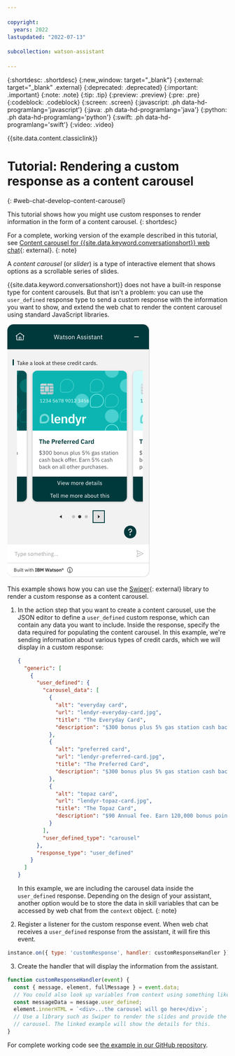 ```yaml
---

copyright:
  years: 2022
lastupdated: "2022-07-13"

subcollection: watson-assistant

---
```


{:shortdesc: .shortdesc}
{:new_window: target="_blank"}
{:external: target="_blank" .external}
{:deprecated: .deprecated}
{:important: .important}
{:note: .note}
{:tip: .tip}
{:preview: .preview}
{:pre: .pre}
{:codeblock: .codeblock}
{:screen: .screen}
{:javascript: .ph data-hd-programlang='javascript'}
{:java: .ph data-hd-programlang='java'}
{:python: .ph data-hd-programlang='python'}
{:swift: .ph data-hd-programlang='swift'}
{:video: .video}

{{site.data.content.classiclink}}

# Tutorial: Rendering a custom response as a content carousel
{: #web-chat-develop-content-carousel}

This tutorial shows how you might use custom responses to render information in the form of a content carousel.
{: shortdesc}

For a complete, working version of the example described in this tutorial, see [Content carousel for {{site.data.keyword.conversationshort}} web chat](https://github.com/watson-developer-cloud/assistant-toolkit/tree/master/integrations/webchat/examples/content-carousel){: external}.
{: note}

A _content carousel_ (or _slider_) is a type of interactive element that shows options as a scrollable series of slides.

{{site.data.keyword.conversationshort}} does not have a built-in response type for content carousels. But that isn't a problem: you can use the `user_defined` response type to send a custom response with the information you want to show, and extend the web chat to render the content carousel using standard JavaScript libraries.

![Content carousel in web chat](images/web-chat-tutorial-content-carousel.png)

This example shows how you can use the [Swiper](https://swiperjs.com/){: external} library to render a custom response as a content carousel.

1. In the action step that you want to create a content carousel, use the JSON editor to define a `user_defined` custom response, which can contain any data you want to include. Inside the response, specify the data required for populating the content carousel. In this example, we're sending information about various types of credit cards, which we will display in a custom response:

    ```json
    {
      "generic": [
        {
          "user_defined": {
            "carousel_data": [
              {
                "alt": "everyday card",
                "url": "lendyr-everyday-card.jpg",
                "title": "The Everyday Card",
                "description": "$300 bonus plus 5% gas station cash back offer. Earn 2% cash back on all other purchases."
              },
              {
                "alt": "preferred card",
                "url": "lendyr-preferred-card.jpg",
                "title": "The Preferred Card",
                "description": "$300 bonus plus 5% gas station cash back offer. Earn 5% cash back on all other purchases."
              },
              {
                "alt": "topaz card",
                "url": "lendyr-topaz-card.jpg",
                "title": "The Topaz Card",
                "description": "$90 Annual fee. Earn 120,000 bonus points. Earn additional points on every purchase."
              }
            ],
            "user_defined_type": "carousel"
          },
          "response_type": "user_defined"
        }
      ]
    }
    ```

    In this example, we are including the carousel data inside the `user_defined` response. Depending on the design of your assistant, another option would be to store the data in skill variables that can be accessed by web chat from the `context` object.
    {: note}





2. Register a listener for the custom response event. When web chat receives a `user_defined` response from the assistant, it will fire this event.
```javascript
instance.on({ type: 'customResponse', handler: customResponseHandler });
```
3. Create the handler that will display the information from the assistant.
```javascript
function customResponseHandler(event) {
  const { message, element, fullMessage } = event.data;
  // You could also look up variables from context using something like "fullMessage.context.skills['actions skill'].skill_variables"
  const messageData = message.user_defined;
  element.innerHTML = `<div>...the carousel will go here</div>`;
  // Use a library such as Swiper to render the slides and provide the interactive functionality for the
  // carousel. The linked example will show the details for this.
}
```

For complete working code see [the example in our GitHub repository](https://github.com/watson-developer-cloud/assistant-toolkit/tree/master/integrations/webchat/examples/content-carousel).